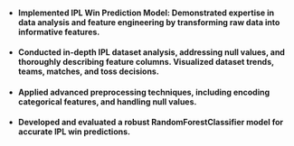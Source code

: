 - ####	Implemented IPL Win Prediction Model: Demonstrated expertise in data analysis and feature engineering by transforming raw data into informative features. 
-	#### Conducted in-depth IPL dataset analysis, addressing null values, and thoroughly describing feature columns. Visualized dataset trends, teams, matches, and toss decisions. 
-	#### Applied advanced preprocessing techniques, including encoding categorical features, and handling null values. 
-	#### Developed and evaluated a robust RandomForestClassifier model for accurate IPL win predictions.
